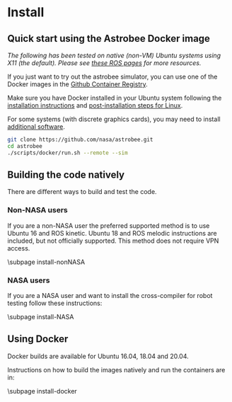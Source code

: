 # Install

## Quick start using the Astrobee Docker image

*The following has been tested on native (non-VM) Ubuntu systems using X11 (the default). Please see [these ROS pages](http://wiki.ros.org/docker/Tutorials#Tooling_with_Docker) for more resources.*

If you just want to try out the astrobee simulator, you can use one of the Docker images in the [Github Container Registry](https://github.com/nasa/astrobee/pkgs/container/astrobee).

Make sure you have Docker installed in your Ubuntu system following the [installation instructions](https://docs.docker.com/engine/install/ubuntu/) and [post-installation steps for Linux](https://docs.docker.com/engine/install/linux-postinstall/).

For some systems (with discrete graphics cards), you may need to install [additional software](http://wiki.ros.org/docker/Tutorials/Hardware%20Acceleration).

``` bash
git clone https://github.com/nasa/astrobee.git
cd astrobee
./scripts/docker/run.sh --remote --sim
```

## Building the code natively

There are different ways to build and test the code.

### Non-NASA users

If you are a non-NASA user the preferred supported method is to use Ubuntu 16 and ROS kinetic. Ubuntu 18 and ROS melodic instructions are included, but not officially supported. This method does not require VPN access.

\subpage install-nonNASA


### NASA users

If you are a NASA user and want to install the cross-compiler for robot testing follow these instructions: 

\subpage install-NASA

## Using Docker

Docker builds are available for Ubuntu 16.04, 18.04 and 20.04.

Instructions on how to build the images natively and run the containers are in:

\subpage install-docker